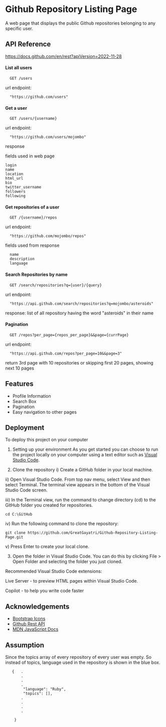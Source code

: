 # Github Repository Listing Page

A web page that displays the public Github repositories belonging to any specific user.




## API Reference

https://docs.github.com/en/rest?apiVersion=2022-11-28

#### List all users

```http
  GET /users
```
url endpoint:

```http
  "https://github.com/users"
```


#### Get a user

```http
  GET /users/{username}
```
url endpoint:

```http
  "https://github.com/users/mojombo"
```
response


fields used in web page

```
login
name
location
html_url
bio
twitter_username
followers
following
```

#### Get repositories of a user
```http
  GET /{username}/repos
```
url endpoint:

```http
  "https://github.com/mojombo/repos"
```
fields used from response
```http
  name
  description
  language
```
#### Search Repositories by name
```http
  GET /search/repositories?q={user}/{query}
```
url endpoint:

```http
  "https://api.github.com/search/repositories?q=mojombo/asteroids"
```
response: list of all repository having the word "asteroids" in their name

#### Pagination
```http
  GET /repos?per_page={repos_per_page}&&page={currPage}
```
url endpoint:

```http
  "https://api.github.com/repos?per_page=10&&page=3"
```
return 3rd page with 10 repositories or skipping first 20 pages, showing next 10 pages












## Features

- Profile Information
- Search Box
- Pagination
- Easy navigation to other pages


## Deployment

To deploy this project on your computer

1. Setting up your environment
As you get started you can choose to run the project locally on your computer using a text editor such as [Visual Studio Code](https://code.visualstudio.com/?WT.mc_id=academic-77807-sagibbon).
  
2. Clone the repository
i) Create a GitHub folder in your local machine.

ii) Open Visual Studio Code.
From top nav menu, select View and then select Terminal. The terminal view appears in the bottom of the Visual Studio Code screen.

iii) In the Terminal view, run the command to change directory (cd) to the GitHub folder you created for repositories.

```
cd C:\GitHub
```
iv) Run the following command to clone the repository:

```
git clone https://github.com/GreatGayatri/Github-Repository-Listing-Page.git
```
v) Press Enter to create your local clone.

3. Open the folder in Visual Studio Code. You can do this by clicking File > Open Folder and selecting the folder you just cloned.

Recommended Visual Studio Code extensions:

Live Server - to preview HTML pages within Visual Studio Code.

Copilot - to help you write code faster






## Acknowledgements

 - [Bootstrap Icons](https://icons.getbootstrap.com/)
 - [Github Rest API](https://docs.github.com/en/rest?apiVersion=2022-11-28)
 - [MDN JavaScript Docs](https://developer.mozilla.org/en-US/docs/Web/JavaScript)
 


## Assumption
Since the topics array of every repository of every user was empty.
So instead of topics, language used in the repository is shown in the blue box.

```
   {   .
       .
       .
       .
        "language": "Ruby",
        "topics": [],
       .
       .
       .
       .

    }
```
